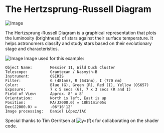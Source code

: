 # The Hertzsprung-Russell Diagram
![Image](https://github.com/CorrelateVisuals/Touchdesigner_Tools/blob/mainHertzsprung-Russell_Diagram/mainHertzsprung-Russell_Diagram_Image.PNG?raw=true)

The Hertzsprung-Russell Diagram is a graphical representation that plots the luminosity (brightness) of stars against their surface temperature. It helps astronomers classify and study stars based on their evolutionary stage and characteristics.

![Image](https://github.com/CorrelateVisuals/Touchdesigner_Tools/blob/mainHertzsprung-Russell_Diagram/Messier_11_Grantecan_Nasmyth-B_OSIRIS.jpg?raw=true)
Image used for this example:
```
Object Name:		Messier 11, Wild Duck Cluster
Telescope:			Grantecan / Nasmyth-B
Instrument:			OSIRIS
Filter:				G (481nm), R (641nm), I (770 nm)
Color:				Blue (G), Green (R), Red (I), Yellow (OS657)
Exposure:			7 x 5 secs (G), 7 x 3 secs (R and I)
Field of View:		Approx. 8' x 8'
Orientation:		North is left, East is up
Position:			RA(J2000.0) = 18h51min05s
Dec(J2000.0) =		-06°16'12"
Image processing:	Daniel López/IAC
```

Special thanks to Tim Gerritsen at ![y=(f)x](https://www.yfxlab.com/) for collaborating on the shader code.